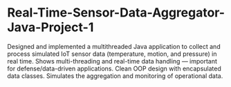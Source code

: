 # Real-Time-Sensor-Data-Aggregator-Java-Project-1
Designed and implemented a multithreaded Java application to collect and process simulated IoT sensor data (temperature, motion, and pressure) in real time. Shows multi-threading and real-time data handling — important for defense/data-driven applications. Clean OOP design with encapsulated data classes. Simulates the aggregation and monitoring of operational data.
